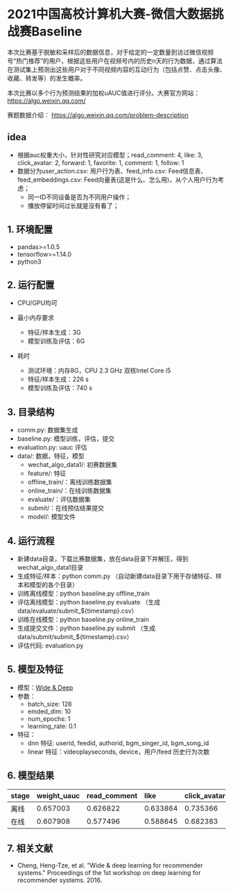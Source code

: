 # **2021中国高校计算机大赛-微信大数据挑战赛Baseline**

本次比赛基于脱敏和采样后的数据信息，对于给定的一定数量到访过微信视频号“热门推荐”的用户，根据这些用户在视频号内的历史n天的行为数据，通过算法在测试集上预测出这些用户对于不同视频内容的互动行为（包括点赞、点击头像、收藏、转发等）的发生概率。 

本次比赛以多个行为预测结果的加权uAUC值进行评分。大赛官方网站：https://algo.weixin.qq.com/

赛题数据介绍： https://algo.weixin.qq.com/problem-description

## **idea**

- 根据auc权重大小，针对性研究对应模型；read_comment: 4, like: 3, click_avatar: 2, forward: 1, favorite: 1, comment: 1, follow: 1
- 数据分为user_action.csv: 用户行为表、feed_info.csv: Feed信息表、feed_embeddings.csv: Feed向量表(这是什么、怎么用)，从个人用户行为考虑；
    - 同一ID不同设备是否为不同用户操作；
    - 播放停留时间过长就是没有看了；

## **1. 环境配置**

- pandas>=1.0.5
- tensorflow>=1.14.0
- python3

## **2. 运行配置**

- CPU/GPU均可
- 最小内存要求
    - 特征/样本生成：3G
    - 模型训练及评估：6G

- 耗时
    - 测试环境：内存8G，CPU 2.3 GHz 双核Intel Core i5
    - 特征/样本生成：226 s
    - 模型训练及评估：740 s 
    
## **3. 目录结构**

- comm.py: 数据集生成
- baseline.py: 模型训练，评估，提交
- evaluation.py: uauc 评估
- data/: 数据，特征，模型
    - wechat_algo_data1/: 初赛数据集
    - feature/: 特征
    - offline_train/：离线训练数据集
    - online_train/：在线训练数据集
    - evaluate/：评估数据集
    - submit/：在线预估结果提交
    - model/: 模型文件

## **4. 运行流程**
- 新建data目录，下载比赛数据集，放在data目录下并解压，得到wechat_algo_data1目录
- 生成特征/样本：python comm.py （自动新建data目录下用于存储特征、样本和模型的各个目录）
- 训练离线模型：python baseline.py offline_train 
- 评估离线模型：python baseline.py evaluate  （生成data/evaluate/submit_${timestamp}.csv）
- 训练在线模型：python baseline.py online_train 
- 生成提交文件：python baseline.py submit  （生成data/submit/submit_${timestamp}.csv）
- 评估代码: evaluation.py

## **5. 模型及特征**
- 模型：[Wide & Deep](https://dl.acm.org/doi/pdf/10.1145/2988450.2988454)
- 参数：
    - batch_size: 128
    - emded_dim: 10
    - num_epochs: 1
    - learning_rate: 0.1
- 特征：
    - dnn 特征: userid, feedid, authorid, bgm_singer_id, bgm_song_id
    - linear 特征：videoplayseconds, device，用户/feed 历史行为次数
  
## **6. 模型结果**

|stage  |weight_uauc |read_comment|like|click_avatar|forward| 
|:---- |:----  |:----  |:----  |:----  |:----|
| 离线  | 0.657003 |0.626822 |0.633864  |0.735366 |0.690416 | 
| 在线  | 0.607908| 0.577496 |0.588645  |0.682383  |0.638398 | 
   
## **7. 相关文献**
* Cheng, Heng-Tze, et al. "Wide & deep learning for recommender systems." Proceedings of the 1st workshop on deep learning for recommender systems. 2016.

   




